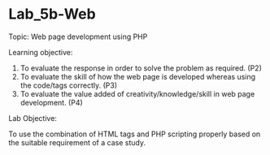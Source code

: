 # Lab_5b-Web

Topic: Web page development using PHP


Learning objective:

1.	To evaluate the response in order to solve the problem as required.  (P2)
2.	To evaluate the skill of how the web page is developed whereas using the code/tags correctly. (P3)
3.	To evaluate the value added of creativity/knowledge/skill in web page development. (P4)


Lab Objective:


To use the combination of HTML tags and PHP scripting properly based on the suitable requirement of a case study.
